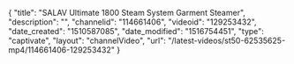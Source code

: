 {
    "title": "SALAV Ultimate 1800 Steam System Garment Steamer",
    "description": "",
    "channelid": "114661406",
    "videoid": "129253432",
    "date_created": "1510587085",
    "date_modified": "1516754451",
    "type": "captivate",
    "layout": "channelVideo",
    "url": "\/latest-videos\/st50-62535625-mp4\/114661406-129253432"
}